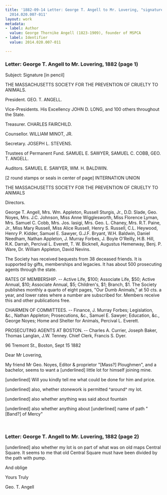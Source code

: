 ```yaml
---
title: '1882-09-14 Letter: George T. Angell to Mr. Lovering, "signature,"  MSPCA letterhead,
  2014.020.007-011'
layout: work
metadata:
- label: Author
  value: George Thornike Angell (1823-1909), founder of MSPCA
- label: Identifier
  value: 2014.020.007-011

---
```

<div class="pages">
<div id="page-1485689">
<h3><a name="page-1485689">Letter: George T. Angell to Mr. Lovering, 1882 (page 1)</a></h3>
<div class="page-content">
<p>Subject: Signature [in pencil]</p>
<p>THE MASSACHUSETTS SOCIETY FOR THE PREVENTION OF CRUELTY TO ANIMALS.</p>
<p>President.<span class='line-break'> </span>GEO. T. ANGELL.</p>
<p>Vice-Presidents.<span class='line-break'> </span>His Excellency JOHN D. LONG, and<span class='line-break'> </span>100 others throughout the State.</p>
<p>Treasurer.<span class='line-break'> </span>CHARLES FAIRCHILD.</p>
<p>Counsellor.<span class='line-break'> </span>WILLIAM MINOT, JR.</p>
<p>Secretary.<span class='line-break'> </span>JOSEPH L. STEVENS.</p>
<p>Trustees of Permanent Fund.<span class='line-break'> </span>SAMUEL E. SAWYER,<span class='line-break'> </span>SAMUEL C. COBB,<span class='line-break'> </span>GEO. T. ANGELL.</p>
<p>Auditors.<span class='line-break'> </span>SAMUEL E. SAWYER,<span class='line-break'> </span>WM. H. BALDWIN.</p>
<p>[2 round stamps or seals in center of page]<span class='line-break'> </span>INTERNATION UNION</p>
<p>THE MASSACHUSETTS SOCIETY FOR THE PREVENTION OF CRUELTY TO ANIMALS</p>
<p>Directors.</p>
<p>George T. Angell, Mrs. Wm. Appleton,<span class='line-break'> </span>Russell Sturgis, Jr., D.D. Slade, Geo.<span class='line-break'> </span>Noyes, Mrs. J.C. Johnson, Miss Anne<span class='line-break'> </span>Wigglesworth, Miss Florence Lyman,<span class='line-break'> </span>Mrs. Samuel C. Cobb, Mrs. Jos. Iasigi,<span class='line-break'> </span>Mrs. Geo. L. Chaney, Mrs. R.T. Paine,<span class='line-break'> </span>Jr., Miss Mary Russell, Miss Alice Rus<span class='line-break'></span>sell, Henry S. Russell, C.L. Heywood,<span class='line-break'> </span>Henry P. Kidder, Samuel E. Sawyer,<span class='line-break'> </span>G.J.F. Bryant, W.H. Baldwin, Daniel<span class='line-break'> </span>Needham, Nathan Appleton, J. Murray<span class='line-break'> </span>Forbes, J. Boyle O'Reilly, H.B. Hill,<span class='line-break'> </span>R.K. Darrah, Percival L. Everett, T.<span class='line-break'> </span>W. Bicknell, Augustus Hemenway,<span class='line-break'> </span>Benj. P. Ware, Dr. William Appleton,<span class='line-break'> </span>David Nevins.</p>
<p>The Society has received bequests from 38 deceased friends. It is supported by gifts, memberships<span class='line-break'> </span>and legacies. It has about 500 prosecuting agents through the state.</p>
<p>RATES OF MEMBERSHIP. -- Active Life, $100; Associate Life, $50; Active Annual, $10; Associate<span class='line-break'> </span>Annual, $5; Children's, $1; Branch, $1. The Society publishes monthly a quarto of eight pages, "Our<span class='line-break'> </span>Dumb Animals," at 50 cts. a year, and lower rates where a number are subscribed for. Members re<span class='line-break'></span>ceive this and other publications free.</p>
<p>CHAIRMEN OF COMMITTEES. -- Finance, J. Murray Forbes; Legislation, &amp;c., Nathan Appleton;<span class='line-break'> </span>Prosecutions, &amp;c., Samuel E. Sawyer; Education, &amp;c., George Noyes; Home and Shelter for Animals,<span class='line-break'> </span>Percival L. Everett.</p>
<p>PROSECUTING AGENTS AT BOSTON. -- Charles A. Currier, Joseph Baker, Thomas Langlan, J.W.<span class='line-break'> </span>Tenney. Chief Clerk, Francis S. Dyer.</p>
<p>96 Tremont St., Boston, Sept 15 1882</p>
<p>Dear Mr Lovering,</p>
<p>My friend Mr Geo.<span class='line-break'> </span>Noyes, Editor &amp; proprietor "[Mass?]<span class='line-break'> </span>Ploughmen", and a bachelor,<span class='line-break'> </span>seems to want a [underlined] little lot<span class='line-break'> </span>for himself joining mine.</p>
<p>[underlined] Will you kindly tell me what<span class='line-break'> </span>could be done for him and<span class='line-break'> </span>price.</p>
<p>[underlined] also, whether stonework is per<span class='line-break'></span>mitted ^around^ my lot.</p>
<p>[underlined] also whether anything was said<span class='line-break'> </span>about fountain</p>
<p>[underlined] also whether anything about [underlined] name<span class='line-break'> </span>of path "[Band?] of Mercy"</p>
</div>
</div>
<br />
<div id="page-1485690">
<h3><a name="page-1485690">Letter: George T. Angell to Mr. Lovering, 1882 (page 2)</a></h3>
<div class="page-content">
<p>[underlined] also whether my lot is<span class='line-break'> </span>on part of what was on<span class='line-break'> </span>old maps Central Square.<span class='line-break'> </span>It seems to me that old<span class='line-break'> </span>Central Square must have<span class='line-break'> </span>been divided by the path<span class='line-break'> </span>with pump.</p>
<p>And oblige</p>
<p>Yours Truly</p>
<p>Geo. T. Angell<span class='line-break'> </span></p>
</div>
</div>
<br />
</div>
